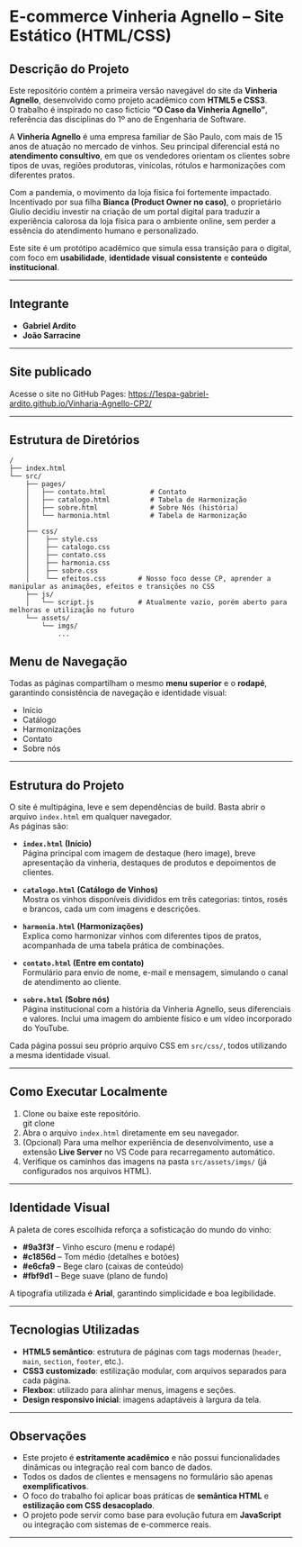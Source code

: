 #  E-commerce Vinheria Agnello – Site Estático (HTML/CSS)

##  Descrição do Projeto
Este repositório contém a primeira versão navegável do site da **Vinheria Agnello**, desenvolvido como projeto acadêmico com **HTML5 e CSS3**.  
O trabalho é inspirado no caso fictício **“O Caso da Vinheria Agnello”**, referência das disciplinas do 1º ano de Engenharia de Software.

A **Vinheria Agnello** é uma empresa familiar de São Paulo, com mais de 15 anos de atuação no mercado de vinhos. Seu principal diferencial está no **atendimento consultivo**, em que os vendedores orientam os clientes sobre tipos de uvas, regiões produtoras, vinícolas, rótulos e harmonizações com diferentes pratos.  

Com a pandemia, o movimento da loja física foi fortemente impactado. Incentivado por sua filha **Bianca (Product Owner no caso)**, o proprietário Giulio decidiu investir na criação de um portal digital para traduzir a experiência calorosa da loja física para o ambiente online, sem perder a essência do atendimento humano e personalizado.  

Este site é um protótipo acadêmico que simula essa transição para o digital, com foco em **usabilidade**, **identidade visual consistente** e **conteúdo institucional**.

---

##  Integrante
- **Gabriel Ardito**
- **João Sarracine**

---

## Site publicado
Acesse o site no GitHub Pages: https://1espa-gabriel-ardito.github.io/Vinharia-Agnello-CP2/

---

##  Estrutura de Diretórios
```
/
├── index.html
└── src/
    ├── pages/
    │   ├── contato.html           # Contato
    │   ├── catalogo.html          # Tabela de Harmonização
    │   ├── sobre.html             # Sobre Nós (história)
    │   └── harmonia.html          # Tabela de Harmonização
    │
    ├── css/
    │    ├── style.css
    │    ├── catalogo.css
    │    ├── contato.css
    │    ├── harmonia.css
    │    ├── sobre.css
    │    └── efeitos.css        # Nosso foco desse CP, aprender a manipular as animações, efeitos e transições no CSS
    ├── js/
    │   └── script.js           # Atualmente vazio, porém aberto para melhoras e utilização no futuro
    └── assets/
        └── imgs/
            ...
```

##  Menu de Navegação
Todas as páginas compartilham o mesmo **menu superior** e o **rodapé**, garantindo consistência de navegação e identidade visual:
- Início
- Catálogo
- Harmonizações
- Contato
- Sobre nós

---

##  Estrutura do Projeto
O site é multipágina, leve e sem dependências de build. Basta abrir o arquivo `index.html` em qualquer navegador.  
As páginas são:

- **`index.html` (Início)**  
  Página principal com imagem de destaque (hero image), breve apresentação da vinheria, destaques de produtos e depoimentos de clientes.

- **`catalogo.html` (Catálogo de Vinhos)**  
  Mostra os vinhos disponíveis divididos em três categorias: tintos, rosés e brancos, cada um com imagens e descrições.

- **`harmonia.html` (Harmonizações)**  
  Explica como harmonizar vinhos com diferentes tipos de pratos, acompanhada de uma tabela prática de combinações.

- **`contato.html` (Entre em contato)**  
  Formulário para envio de nome, e-mail e mensagem, simulando o canal de atendimento ao cliente.

- **`sobre.html` (Sobre nós)**  
  Página institucional com a história da Vinheria Agnello, seus diferenciais e valores. Inclui uma imagem do ambiente físico e um vídeo incorporado do YouTube.

Cada página possui seu próprio arquivo CSS em `src/css/`, todos utilizando a mesma identidade visual.

---

##  Como Executar Localmente
1. Clone ou baixe este repositório.  
   git clone <url-do-repositorio>
2. Abra o arquivo `index.html` diretamente em seu navegador.  
3. (Opcional) Para uma melhor experiência de desenvolvimento, use a extensão **Live Server** no VS Code para recarregamento automático.  
4. Verifique os caminhos das imagens na pasta `src/assets/imgs/` (já configurados nos arquivos HTML).

---

##  Identidade Visual
A paleta de cores escolhida reforça a sofisticação do mundo do vinho:  
- **#9a3f3f** – Vinho escuro (menu e rodapé)  
- **#c1856d** – Tom médio (detalhes e botões)  
- **#e6cfa9** – Bege claro (caixas de conteúdo)  
- **#fbf9d1** – Bege suave (plano de fundo)  

A tipografia utilizada é **Arial**, garantindo simplicidade e boa legibilidade.

---

##  Tecnologias Utilizadas
- **HTML5 semântico**: estrutura de páginas com tags modernas (`header`, `main`, `section`, `footer`, etc.).  
- **CSS3 customizado**: estilização modular, com arquivos separados para cada página.  
- **Flexbox**: utilizado para alinhar menus, imagens e seções.  
- **Design responsivo inicial**: imagens adaptáveis à largura da tela.  

---

##  Observações
- Este projeto é **estritamente acadêmico** e não possui funcionalidades dinâmicas ou integração real com banco de dados.  
- Todos os dados de clientes e mensagens no formulário são apenas **exemplificativos**.  
- O foco do trabalho foi aplicar boas práticas de **semântica HTML** e **estilização com CSS desacoplado**.  
- O projeto pode servir como base para evolução futura em **JavaScript** ou integração com sistemas de e-commerce reais.

---
